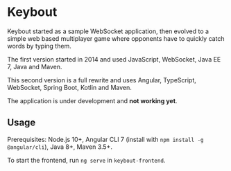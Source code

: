 # Keybout

Keybout started as a sample WebSocket application, then evolved to a simple
web based multiplayer game where opponents have to quickly catch words by typing them.

The first version started in 2014 and used JavaScript, WebSocket, Java EE 7, Java and Maven.

This second version is a full rewrite and uses Angular, TypeScript, WebSocket, Spring Boot, Kotlin and Maven.

The application is under development and **not working yet**.

## Usage

Prerequisites: Node.js 10+, Angular CLI 7 (install with `npm install -g @angular/cli`), Java 8+, Maven 3.5+.

To start the frontend, run `ng serve` in `keybout-frontend`.
